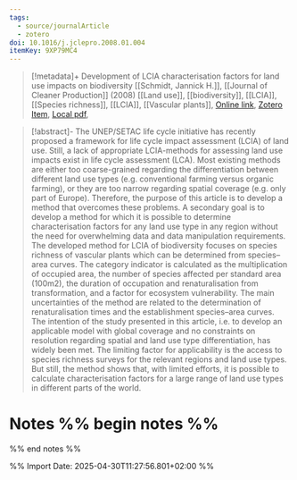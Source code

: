 ```yaml
---
tags:
  - source/journalArticle
  - zotero
doi: 10.1016/j.jclepro.2008.01.004
itemKey: 9XP79MC4
---
```

>[!metadata]+
> Development of LCIA characterisation factors for land use impacts on biodiversity
> [[Schmidt, Jannick H.]], 
> [[Journal of Cleaner Production]] (2008)
> [[Land use]], [[biodiversity]], [[LCIA]], [[Species richness]], [[LCIA]], [[Vascular plants]], 
> [Online link](https://www.sciencedirect.com/science/article/pii/S0959652608000139), [Zotero Item](zotero://select/library/items/9XP79MC4), [Local pdf](file://C:/Users/aburg/Documents/references/zotero/storage/YVVZ8HR6/Schmidt2008_DevelopmentLCIAa.pdf), 

>[!abstract]-
>The UNEP/SETAC life cycle initiative has recently proposed a framework for life cycle impact assessment (LCIA) of land use. Still, a lack of appropriate LCIA-methods for assessing land use impacts exist in life cycle assessment (LCA). Most existing methods are either too coarse-grained regarding the differentiation between different land use types (e.g. conventional farming versus organic farming), or they are too narrow regarding spatial coverage (e.g. only part of Europe). Therefore, the purpose of this article is to develop a method that overcomes these problems. A secondary goal is to develop a method for which it is possible to determine characterisation factors for any land use type in any region without the need for overwhelming data and data manipulation requirements. The developed method for LCIA of biodiversity focuses on species richness of vascular plants which can be determined from species–area curves. The category indicator is calculated as the multiplication of occupied area, the number of species affected per standard area (100m2), the duration of occupation and renaturalisation from transformation, and a factor for ecosystem vulnerability. The main uncertainties of the method are related to the determination of renaturalisation times and the establishment species–area curves. The intention of the study presented in this article, i.e. to develop an applicable model with global coverage and no constraints on resolution regarding spatial and land use type differentiation, has widely been met. The limiting factor for applicability is the access to species richness surveys for the relevant regions and land use types. But still, the method shows that, with limited efforts, it is possible to calculate characterisation factors for a large range of land use types in different parts of the world.

# Notes %% begin notes %% 
%% end notes %%




%% Import Date: 2025-04-30T11:27:56.801+02:00 %%
